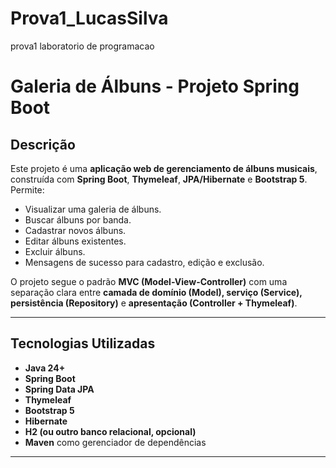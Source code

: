 # Prova1_LucasSilva
prova1 laboratorio de programacao


# Galeria de Álbuns - Projeto Spring Boot

## Descrição

Este projeto é uma **aplicação web de gerenciamento de álbuns musicais**, construída com **Spring Boot**, **Thymeleaf**, **JPA/Hibernate** e **Bootstrap 5**.  
Permite:

- Visualizar uma galeria de álbuns.
- Buscar álbuns por banda.
- Cadastrar novos álbuns.
- Editar álbuns existentes.
- Excluir álbuns.
- Mensagens de sucesso para cadastro, edição e exclusão.

O projeto segue o padrão **MVC (Model-View-Controller)** com uma separação clara entre **camada de domínio (Model), serviço (Service), persistência (Repository)** e **apresentação (Controller + Thymeleaf)**.

---

## Tecnologias Utilizadas

- **Java 24+**
- **Spring Boot**
- **Spring Data JPA**
- **Thymeleaf**
- **Bootstrap 5**
- **Hibernate**
- **H2 (ou outro banco relacional, opcional)**
- **Maven** como gerenciador de dependências

---



